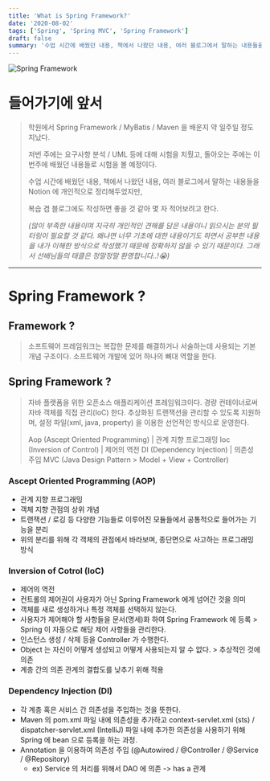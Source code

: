 ```yaml
---
title: 'What is Spring Framework?'
date: '2020-08-02'
tags: ['Spring', 'Spring MVC', 'Spring Framework']
draft: false
summary: '수업 시간에 배웠던 내용, 책에서 나왔던 내용, 여러 블로그에서 말하는 내용들을 Notion 에 개인적으로 정리해두었지만, 복습 겸 블로그에도 작성하면 좋을 것 같아 몇 자 적어보려고 한다.'
---
```


![Spring Framework](https://spring.io/img/spring-2.svg)

# 들어가기에 앞서

> 학원에서 Spring Framework / MyBatis / Maven 을 배운지 약 일주일 정도 지났다.
>
> 저번 주에는 요구사항 분석 / UML 등에 대해 시험을 치뤘고, 돌아오는 주에는 이번주에 배웠던 내용들로 시험을 볼 예정이다.
>
> 수업 시간에 배웠던 내용, 책에서 나왔던 내용, 여러 블로그에서 말하는 내용들을 Notion 에 개인적으로 정리해두었지만,
>
> 복습 겸 블로그에도 작성하면 좋을 것 같아 몇 자 적어보려고 한다.
>
> _(많이 부족한 내용이며 지극히 개인적인 견해를 담은 내용이니 읽으시는 분의 필터링이 필요할 것 같다. 왜냐면 너무 기초에 대한 내용이기도 하면서 공부한 내용을 내가 이해한 방식으로 작성했기 때문에 정확하지 않을 수 있기 때문이다. 그래서 선배님들의 태클은 정말정말 환영합니다..!😭)_

---

# Spring Framework ?

## Framework ?

> 소프트웨어 프레임워크는 복잡한 문제를 해결하거나 서술하는데 사용되는 기본 개념 구조이다. 소프트웨어 개발에 있어 하나의 뼈대 역할을 한다.

## Spring Framework ?

> 자바 플랫폼을 위한 오픈소스 애플리케이션 프레임워크이다. 경량 컨테이너로써 자바 객체를 직접 관리(IoC) 한다. 추상화된 트랜잭션을 관리할 수 있도록 지원하며, 설정 파일(xml, java, property) 을 이용한 선언적인 방식으로 운영한다.
>
> Aop (Ascept Oriented Programming) | 관계 지향 프로그래밍
> Ioc (Inversion of Control) | 제어의 역전
> DI (Dependency Injection) | 의존성 주입
> MVC (Java Design Pattern > Model + View + Controller)

### Ascept Oriented Programming (AOP)

- 관계 지향 프로그래밍
- 객체 지향 관점의 상위 개념
- 트랜잭션 / 로깅 등 다양한 기능들로 이루어진 모듈들에서 공통적으로 들어가는 기능을 분리
- 위의 분리를 위해 각 객체의 관점에서 바라보며, 종단면으로 사고하는 프로그래밍 방식

### Inversion of Cotrol (IoC)

- 제어의 역전
- 컨트롤의 제어권이 사용자가 아닌 Spring Framework 에게 넘어간 것을 의미
- 객체를 새로 생성하거나 특정 객체를 선택하지 않는다.
- 사용자가 제어해야 할 사항들을 문서(명세)화 하여 Spring Framework 에 등록 > Spring 이 자동으로 해당 제어 사항들을 관리한다.
- 인스턴스 생성 / 삭제 등을 Controller 가 수행한다.
- Object 는 자신이 어떻게 생성되고 어떻게 사용되는지 알 수 없다. > 추상적인 것에 의존
- 계층 간의 의존 관계의 결합도를 낮추기 위해 적용

### Dependency Injection (DI)

- 각 계층 혹은 서비스 간 의존성을 주입하는 것을 뜻한다.
- Maven 의 pom.xml 파일 내에 의존성을 추가하고 context-servlet.xml (sts) / dispatcher-servlet.xml (IntelliJ) 파일 내에 추가한 의존성을 사용하기 위해 Spring 에 bean 으로 등록을 하는 과정.
- Annotation 을 이용하여 의존성 주입 (@Autowired / @Controller / @Service / @Repository)
  - ex) Service 의 처리를 위해서 DAO 에 의존 -> has a 관계
